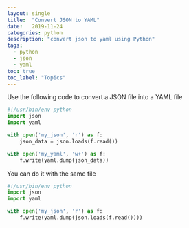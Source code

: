 ```yaml
---
layout: single
title:  "Convert JSON to YAML"
date:   2019-11-24
categories: python
description: "convert json to yaml using Python"
tags:
  - python
  - json
  - yaml
toc: true
toc_label: "Topics"
---
```


Use the following code to convert a JSON file into a YAML file

```python
#!/usr/bin/env python
import json
import yaml

with open('my_json', 'r') as f:
    json_data = json.loads(f.read())

with open('my_yaml', 'w+') as f:
    f.write(yaml.dump(json_data))
```

You can do it with the same file

```python
#!/usr/bin/env python
import json
import yaml

with open('my_json', 'r') as f:
    f.write(yaml.dump(json.loads(f.read())))
```
